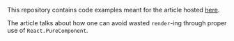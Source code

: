 This repository contains code examples
meant for the article hosted 
[here](https://example.com).

The article talks about how one can avoid
wasted `render`-ing through proper use of
`React.PureComponent`.
